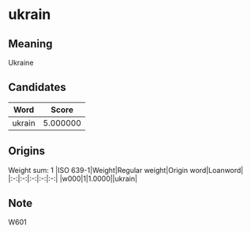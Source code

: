 # ukrain

## Meaning

Ukraine

## Candidates

|Word|Score|
|:-:|:-:|
|ukrain|5.000000|

## Origins

Weight sum: 1
|ISO 639-1|Weight|Regular weight|Origin word|Loanword|
|:-:|:-:|:-:|:-:|:-:|
|w000|1|1.0000||ukrain|

## Note

W601
